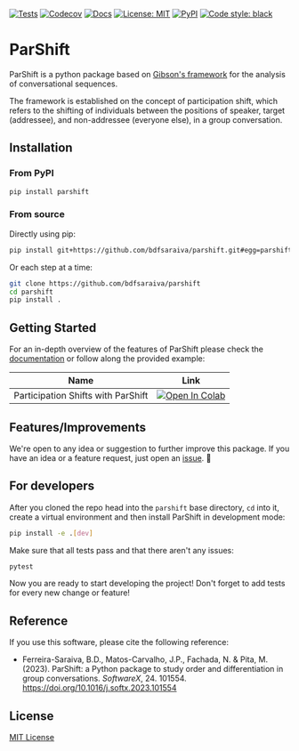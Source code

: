 [![Tests](https://github.com/bdfsaraiva/parshift/actions/workflows/tests.yml/badge.svg)](https://github.com/bdfsaraiva/parshift/actions/workflows/tests.yml)
[![Codecov](https://codecov.io/gh/bdfsaraiva/parshift/branch/main/graph/badge.svg?token=O5ZCGFW78U)](https://codecov.io/gh/bdfsaraiva/parshift)
[![Docs](https://img.shields.io/badge/docs-stable-blue.svg)](https://bdfsaraiva.github.io/parshift)
[![License: MIT](https://img.shields.io/badge/License-MIT-yellow.svg)](https://github.com/bdfsaraiva/py-Participation-Shifts/blob/main/LICENSE)
[![PyPI](https://img.shields.io/pypi/v/parshift)](https://pypi.org/project/parshift/)
[![Code style: black](https://img.shields.io/badge/code%20style-black-000000.svg)](https://github.com/psf/black)

# ParShift

ParShift is a python package based on [Gibson's framework] for the analysis of
conversational sequences.

The framework is established on the concept of participation shift, which refers
to the shifting of individuals between the positions of speaker, target
(addressee), and non-addressee (everyone else), in a group conversation.

## Installation

### From PyPI

```bash
pip install parshift
```

### From source

Directly using pip:

```bash
pip install git+https://github.com/bdfsaraiva/parshift.git#egg=parshift
```

Or each step at a time:

```bash
git clone https://github.com/bdfsaraiva/parshift
cd parshift
pip install .
```

## Getting Started

For an in-depth overview of the features of ParShift please check the
[documentation][docs] or follow along the provided example:

| Name  | Link  |
|---|---|
| Participation Shifts with ParShift | [![Open In Colab](https://colab.research.google.com/assets/colab-badge.svg)][example1]  |

## Features/Improvements

We're open to any idea or suggestion to further improve this package.
If you have an idea or a feature request, just open an [issue]. 🤗

## For developers

After you cloned the repo head into the `parshift` base directory, `cd` into it,
create a virtual environment and then install ParShift in development mode:

```bash
pip install -e .[dev]
```

Make sure that all tests pass and that there aren't any issues:

```bash
pytest
```

Now you are ready to start developing the project! Don't forget to add tests for
every new change or feature!

## Reference

If you use this software, please cite the following reference:

* Ferreira-Saraiva, B.D., Matos-Carvalho, J.P., Fachada, N. & Pita, M. (2023).
  ParShift: a Python package to study order and differentiation in group
  conversations. *SoftwareX*, 24. 101554.
  <https://doi.org/10.1016/j.softx.2023.101554>

## License

[MIT License](LICENSE)

[Gibson's framework]:https://doi.org/10.1353/sof.2003.0055
[docs]:https://bdfsaraiva.github.io/parshift/
[example1]:https://colab.research.google.com/drive/1zjstEdkIZrCSgZFkilNf8kvTkRCS-bYG?usp=sharing
[issue]:https://github.com/bdfsaraiva/parshift/issues/new/choose
